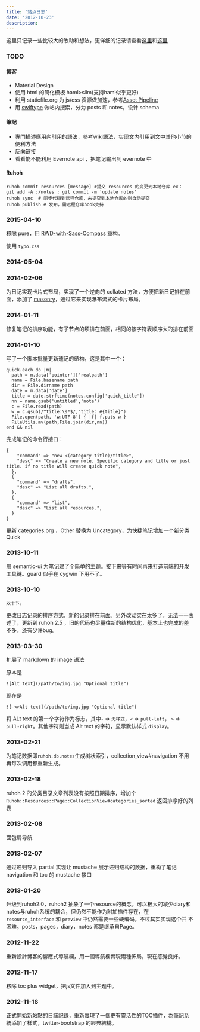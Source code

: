 ```yaml
---
title: '站点日志'
date: '2012-10-23'
description:
---
```


这里只记录一些比较大的改动和想法，更详细的记录请查看[这里](https://github.com/douo/douo.ruhoh.com/commits/master)和[这里](https://github.com/douo/ruhoh.rb/commits/2.0plus)

### TODO


#### 博客

- Material Design
- 使用 html 的简化模板 haml>slim(支持haml似乎更好)
- 利用 staticfile.org 为 js/css 资源做加速，参考[Asset Pipeline][1]
- 用 [swiftype][2] 做站内搜索，分为 posts 和 notes，设计 schema

#### 筆記

- 專門描述應用內引用的語法，參考wiki語法，实现文内引用到文中其他小节的便利方法
- 反向链接
- 看看能不能利用 Evernote api ，把笔记输出到 evernote 中

#### Ruhoh

    ruhoh commit resources [message] #提交 resources 的变更到本地仓库 ex：  git add -A :/notes ; git commit -m 'update notes'
    ruhoh sync  # 同步代码到远程仓库，未提交到本地仓库的则自动提交
    ruhoh publish # 发布，需远程仓库hook支持


[1]: http://ruhoh.com/docs/2/asset-pipeline/
[2]: https://swiftype.com/

### 2015-04-10

移除 pure，用 [RWD-with-Sass-Compass](https://snugug.github.io/RWD-with-Sass-Compass/#/nested-grid-inner-1-scss) 重构。

使用 `typo.css`



### 2014-05-04



### 2014-02-06

为日记实现卡片式布局，实现了一个逆向的 collated 方法，方便把新日记排在前面，添加了 [masonry](http://masonry.desandro.com/)，通过它来实现瀑布流式的卡片布局。

### 2014-01-11

修复笔记的排序功能，有子节点的项排在前面，相同的按字符表顺序大的排在前面

### 2014-01-10

写了一个脚本批量更新速记的结构，这是其中一个：

    quick.each do |m| 
      path = m.data['pointer']['realpath']
      name = File.basename path
      dir = File.dirname path
      date = m.data['date']
      title = date.strftime(notes.config['quick_title'])
      nn = name.gsub('untitled','note')
      c = File.read(path)
      w = c.gsub(/^title:\s*$/,"title: #{title}")
      File.open(path, 'w:UTF-8') { |f| f.puts w }
      FileUtils.mv(path,File.join(dir,nn))
    end && nil

完成笔记的命令行接口：

	{
        "command" => "new <(category title)/title>",
        "desc" => "Create a new note. Specific category and title or just title. if no title will create quick note",
      },
      {
        "command" => "drafts",
        "desc" => "List all drafts.",
      },
      {
        "command" => "list",
        "desc" => "List all resources.",
      }
	}

更新 categories.org ，Other 替换为 Uncategory，为快捷笔记增加一个新分类 Quick


### 2013-10-11

用 semantic-ui 为笔记建了个简单的主题。接下来等有时间再来打造前端的开发工具链。guard 似乎在 cygwin 下用不了。

### 2013-10-10

	双十节。

更改日志记录的排序方式，新的记录排在前面。另外改动实在太多了，无法一一表述了，更新到 ruhoh 2.5 ，旧的代码也尽量往新的结构优化，基本上也完成的差不多，还有少许bug。

### 2013-03-30

扩展了 markdown 的 image 语法

原本是

	![Alt text](/path/to/img.jpg "Optional title")

现在是

	![-<>Alt text](/path/to/img.jpg "Optional title")
	
将 ALt text 的第一个字符作为标志，其中`-` => `无样式`，`<` => `pull-left`， `>` => `pull-right`。其他字符则当成 Alt text 的字符，显示默认样式 `display`。


### 2013-02-21

为笔记数据即`ruhoh.db.notes`生成树状索引，collection_view#navigation 不用再每次调用都重新生成。

### 2013-02-18

ruhoh 2 的分类目录文章列表没有按照日期排序，增加个`Ruhoh::Resources::Page::CollectionView#categories_sorted` 返回排序好的列表


### 2013-02-08

面包屑导航

### 2013-02-07

通过递归导入 partial 实现让 mustache 展示递归结构的数据，重构了笔记 navigation 和 toc 的 mustache 接口

### 2013-01-20

升级到ruhoh2.0，ruhoh2 抽象了一个resource的概念，可以极大的减少diary和
notes与ruhoh系统的耦合，但仍然不能作为附加插件存在，在 `resource_interface` 和 `preview` 中仍然需要一些硬编码。不过其实实现这个并
不困难。posts，pages，diary，notes 都是继承自Page。

### 2012-11-22

重新設計博客的響應式導航欄，用一個導航欄實現兩種佈局，現在感覺良好。

### 2012-11-17

移除 toc plus widget，把js文件加入到主题中。

### 2012-11-16

正式開始新站點的日誌記錄，重新實現了一個更有靈活性的TOC插件，為筆記系統添加了樣式，twitter-bootstrap 的經典結構。


